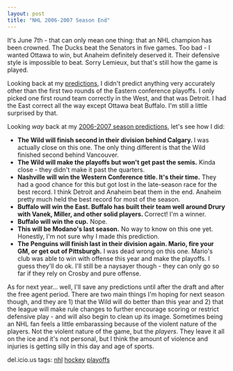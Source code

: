 ```yaml
---
layout: post
title: "NHL 2006-2007 Season End"
---
```


<p>It's June 7th - that can only mean one thing: that an NHL champion has been crowned. The Ducks beat the Senators in five games. Too bad - I wanted Ottawa to win, but Anaheim definitely deserved it. Their defensive style is impossible to beat. Sorry Lemieux, but that's still how the game is played.</p>
<p>Looking back at my <a href="http://kindohm.com/archive/2007/04/09/2007-nhl-playoff-predictions.aspx">predictions</a>, I didn't predict anything very accurately other than the first two rounds of the Eastern conference playoffs. I only picked one first round team correctly in the West, and that was Detroit. I had the East correct all the way except Ottawa beat Buffalo. I'm still a little surprised by that.</p>
<p>Looking <em>way</em> back at my <a href="http://kindohm.com/archive/2006/10/05/Startofthe2006-2007NHLSeason.aspx">2006-2007 season predictions</a>, let's see how I did:</p>
<ul> 
<li><strong>The Wild will finish second in their division behind Calgary. </strong>I was actually close on this one. The only thing different is that the Wild finished second behind Vancouver.  </li>
<li><strong>The Wild will make the playoffs but won't get past the semis.</strong> Kinda close - they didn't make it past the quarters.  </li>
<li><strong>Nashville will win the Western Conference title. It's their time.</strong> They had a good chance for this but got lost in the late-season race for the best record. I think Detroit and Anaheim beat them in the end. Anaheim pretty much held the best record for most of the season.  </li>
<li><strong>Buffalo will win the East. Buffalo has built their team well around Drury with Vanek, Miller, and other solid players. </strong>Correct! I'm a winner.  </li>
<li><strong>Buffalo will win the cup.</strong> Nope.  </li>
<li><strong>This will be Modano's last season.</strong> No way to know on this one yet. Honestly, I'm not sure why I made this prediction.  </li>
<li><strong>The Penguins will finish last in their division again. Mario, fire your GM, or get out of Pittsburgh.</strong> I was dead wrong on this one. Mario's club was able to win with offense this year and make the playoffs. I guess they'll do ok. I'll still be a naysayer though - they can only go so far if they rely on Crosby and pure offense. </li></ul> 
<p>As for next year... well, I'll save any predictions until after the draft and after the free agent period. There are two main things I'm hoping for next season though, and they are 1) that the Wild will do better than this year and 2) that the league will make rule changes to further encourage scoring or restrict defensive play - and will also begin to clean up its image. Sometimes being an NHL fan feels a little embarassing because of the violent nature of the players. Not the violent nature of the game, but the <em>players</em>. They leave it all on the ice and it's not personal, but I think the amount of violence and injuries is getting silly in this day and age of sports. </p>
<p class="tags" id="0767317B-992E-4b12-91E0-4F059A8CECA8:6f59600a-487f-4332-9f91-04e3480b1456" contenteditable="false">del.icio.us tags: <a href="http://del.icio.us/popular/nhl" target="_blank" rel="tag">nhl</a> <a href="http://del.icio.us/popular/hockey" target="_blank" rel="tag">hockey</a> <a href="http://del.icio.us/popular/playoffs" target="_blank" rel="tag">playoffs</a></p>
 
